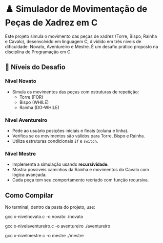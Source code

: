 # ♟️ Simulador de Movimentação de Peças de Xadrez em C

Este projeto simula o movimento das peças de xadrez (Torre, Bispo, Rainha e Cavalo), desenvolvido em linguagem C, dividido em três níveis de dificuldade: Novato, Aventureiro e Mestre. É um desafio prático proposto na disciplina de Programação em C.

## 🔸 Níveis do Desafio

### Nível Novato
- Simula os movimentos das peças com estruturas de repetição:
  - Torre (FOR)
  - Bispo (WHILE)
  - Rainha (DO-WHILE)

### Nível Aventureiro
- Pede ao usuário posições iniciais e finais (coluna e linha).
- Verifica se os movimentos são válidos para Torre, Bispo e Rainha.
- Utiliza estruturas condicionais `if` e `switch`.

### Nível Mestre
- Implementa a simulação usando **recursividade**.
- Mostra possíveis caminhos da Rainha e movimentos do Cavalo com lógica avançada.
- Cada peça tem seu comportamento recriado com função recursiva.

## Como Compilar

No terminal, dentro da pasta do projeto, use:

gcc x-nivelnovato.c -o novato
./novato

gcc x-nivelaventureiro.c -o aventureiro
./aventureiro

gcc x-nivelmestre.c -o mestre
./mestre
